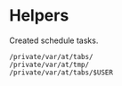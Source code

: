 # Helpers

Created schedule tasks.

```
/private/var/at/tabs/
/private/var/at/tmp/
/private/var/at/tabs/$USER
```